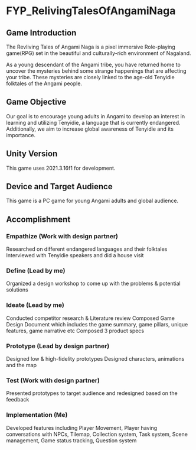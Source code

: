 # FYP_RelivingTalesOfAngamiNaga

## Game Introduction
The Revliving Tales of Angami Naga is a pixel immersive Role-playing game(RPG) set in the beautiful and culturally-rich environment of Nagaland. 

As a young descendant of the Angami tribe, you have returned home to uncover the mysteries behind some strange happenings that are affecting your tribe. These mysteries are closely linked to the age-old Tenyidie folktales of the Angami people.

## Game Objective
Our goal is to encourage young adults in Angami to develop an interest in learning and utilizing Tenyidie, a language that is currently endangered. Additionally, we aim to increase global awareness of Tenyidie and its importance.


## Unity Version
This game uses 2021.3.16f1 for development.

## Device and Target Audience
This game is a PC game for young Angami adults and global audience.

## Accomplishment
### Empathize (Work with design partner)
Researched on different endangered languages and their folktales
Interviewed with Tenyidie speakers and did a house visit
### Define (Lead by me)
Organized a design workshop to come up with the problems & potential solutions
### Ideate (Lead by me)
Conducted competitor research & Literature review
Composed Game Design Document which includes the game summary, game pillars, unique features, game narrative etc
Composed 3 product specs
### Prototype (Lead by design partner)
Designed low & high-fidelity prototypes
Designed characters, animations and the map
### Test (Work with design partner)
Presented prototypes to target audience and redesigned based on the feedback
### Implementation (Me)
Developed features including Player Movement, Player having conversations with NPCs, Tilemap, Collection system, Task system, Scene management, Game status tracking, Question system
